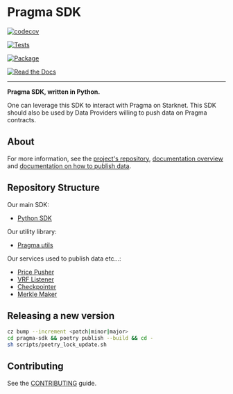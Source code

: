 # Pragma SDK

[![codecov](https://codecov.io/gh/Astraly-Labs/pragma-sdk/graph/badge.svg?token=98pUFYGHIK)](https://codecov.io/gh/Astraly-Labs/pragma-sdk)

[![Tests](https://github.com/Astraly-Labs/pragma-sdk/actions/workflows/tests.yml/badge.svg)](https://github.com/Astraly-Labs/pragma-sdk/actions/workflows/tests.yml)

[![Package](https://img.shields.io/pypi/v/pragma-sdk)](https://pypi.org/project/pragma-sdk/)

[![Read the Docs](https://img.shields.io/readthedocs/pragma-docs)](https://pragma-docs.readthedocs.io/en/latest/index.html)

---

**Pragma SDK, written in Python.**

One can leverage this SDK to interact with Pragma on Starknet.
This SDK should also be used by Data Providers willing to push data on Pragma contracts.

## About

For more information, see the [project's repository](https://github.com/Astraly-Labs/Pragma), [documentation overview](https://docs.pragma.build/) and [documentation on how to publish data](https://docs.pragma.build/Resources/Cairo%201/data-feeds/publishing-data).

## Repository Structure

Our main SDK:
- <a href="./pragma-sdk">Python SDK</a>

Our utility library:
- <a href="./pragma-utils">Pragma utils</a>

Our services used to publish data etc...:
- <a href="./price-pusher">Price Pusher</a>
- <a href="./vrf-listener">VRF Listener</a>
- <a href="./checkpointer">Checkpointer</a>
- <a href="./merkle-maker">Merkle Maker</a>

## Releasing a new version

```bash
cz bump --increment <patch|minor|major>
cd pragma-sdk && poetry publish --build && cd -
sh scripts/poetry_lock_update.sh
```

## Contributing

See the [CONTRIBUTING](./CONTRIBUTING.md) guide.
